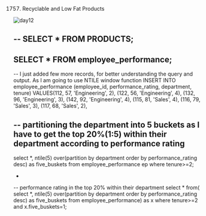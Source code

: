 1757. Recyclable and Low Fat Products

![day12](https://github.com/PankajVirendraModi/SQL-things/assets/75255261/3710df61-2481-496c-9d2e-500538913b07)

--
SELECT * FROM PRODUCTS;	
--
SELECT * FROM employee_performance;
--
-- I just added few more records, for better understanding the query and output. As I am going to use NTILE window function
INSERT INTO employee_performance (employee_id, performance_rating, department, tenure)
VALUES(112, 57, 'Engineering', 2),
(122, 56, 'Engineering', 4),
(132, 96, 'Engineering', 3),
(142, 92, 'Engineering', 4),
(115, 81, 'Sales', 4),
(116, 79, 'Sales', 3),
(117, 68, 'Sales', 2),

-- partitioning the department into 5 buckets as I have to get the top 20%(1:5) within their department according to performance rating
--
select *,
ntile(5) over(partition by department order by performance_rating desc) as five_buskets
from employee_performance ep
where tenure>=2; 

-
-- performance rating in the top 20% within their department
select * from(
select *,
ntile(5) over(partition by department order by performance_rating desc) as five_buskets
from employee_performance) as x
where tenure>=2 and x.five_buskets=1;
